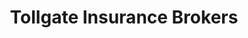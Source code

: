 ---
title: "Tollgate Insurance Brokers"
url: /hoddesdon/tollgate-insurance-brokers/
shop: Allgemein
---